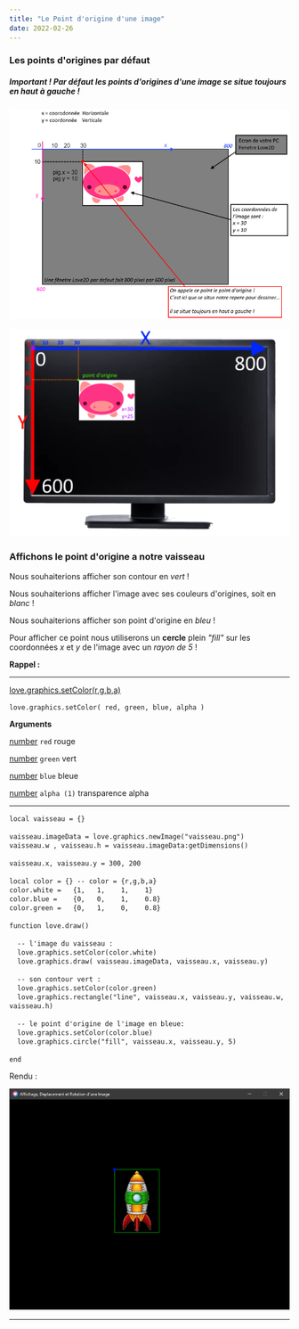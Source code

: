```yaml
---
title: "Le Point d'origine d'une image"
date: 2022-02-26
---
```


### Les points d'origines par défaut

##### **Important !** _Par défaut les points d'origines d'une image se situe toujours en haut à gauche !_

![](images/fenetre_love2d_x_y.png)

![](images/ecran_love2d_x_y-1024x758.png)

### Affichons le point d'origine a notre vaisseau

Nous souhaiterions afficher son contour en _vert_ !

Nous souhaiterions afficher l'image avec ses couleurs d'origines, soit en _blanc_ !

Nous souhaiterions afficher son point d'origine en _bleu_ !

Pour afficher ce point nous utiliserons un **cercle** plein _"fill"_ sur les coordonnées _x_ et _y_ de l'image avec un _rayon de 5_ !    

**Rappel :**

* * *

[love.graphics.setColor(r,g,b,a)](https://love2d.org/wiki/love.graphics.setColor)

```
love.graphics.setColor( red, green, blue, alpha ) 
```

**Arguments**

[number](https://love2d.org/wiki/number) `red` rouge

[number](https://love2d.org/wiki/number) `green` vert

[number](https://love2d.org/wiki/number) `blue` bleue

[number](https://love2d.org/wiki/number) `alpha (1)` transparence alpha

* * *

```
local vaisseau = {}

vaisseau.imageData = love.graphics.newImage("vaisseau.png")
vaisseau.w , vaisseau.h = vaisseau.imageData:getDimensions()

vaisseau.x, vaisseau.y = 300, 200

local color = {} -- color = {r,g,b,a}
color.white =   {1,   1,    1,    1}
color.blue =    {0,   0,    1,    0.8}
color.green =   {0,   1,    0,    0.8}

function love.draw()

  -- l'image du vaisseau :
  love.graphics.setColor(color.white)
  love.graphics.draw( vaisseau.imageData, vaisseau.x, vaisseau.y)

  -- son contour vert :
  love.graphics.setColor(color.green)
  love.graphics.rectangle("line", vaisseau.x, vaisseau.y, vaisseau.w, vaisseau.h)

  -- le point d'origine de l'image en bleue:
  love.graphics.setColor(color.blue)
  love.graphics.circle("fill", vaisseau.x, vaisseau.y, 5)

end
```

Rendu :

![](images/point_origine_image.png)

* * *
